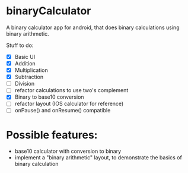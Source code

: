 # binaryCalculator

A binary calculator app for android, that does binary calculations using binary arithmetic.

Stuff to do:
- [x] Basic UI
- [x] Addition
- [x] Multiplication
- [x] Subtraction
- [ ] Division
- [ ] refactor calculations to use two's complement
- [x] Binary to base10 conversion
- [ ] refactor layout (IOS calculator for reference)
- [ ] onPause() and onResume() compatible

# Possible features:

* base10 calculator with conversion to binary
* implement a "binary arithmetic" layout, to demonstrate the basics of binary calculation



